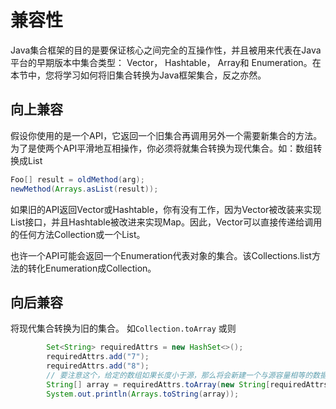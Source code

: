 # 兼容性
Java集合框架的目的是要保证核心之间完全的互操作性，并且被用来代表在Java平台的早期版本中集合类型： Vector， Hashtable， Array和 Enumeration。在本节中，您将学习如何将旧集合转换为Java框架集合，反之亦然。

## 向上兼容

假设你使用的是一个API，它返回一个旧集合再调用另外一个需要新集合的方法。为了是使两个API平滑地互相操作，你必须将就集合转换为现代集合。如：数组转换成List
```java
Foo[] result = oldMethod(arg);
newMethod(Arrays.asList(result));
```
如果旧的API返回Vector或Hashtable，你有没有工作，因为Vector被改装来实现List接口，并且Hashtable被改进来实现Map。因此，Vector可以直接传递给调用的任何方法Collection或一个List。

也许一个API可能会返回一个Enumeration代表对象的集合。该Collections.list方法的转化Enumeration成Collection。

## 向后兼容

将现代集合转换为旧的集合。
如`Collection.toArray`
或则
```java
        Set<String> requiredAttrs = new HashSet<>();
        requiredAttrs.add("7");
        requiredAttrs.add("8");
        // 要注意这个，给定的数组如果长度小于源，那么将会新建一个与源容量相等的数据返回
        String[] array = requiredAttrs.toArray(new String[requiredAttrs.size()]);
        System.out.println(Arrays.toString(array));
```